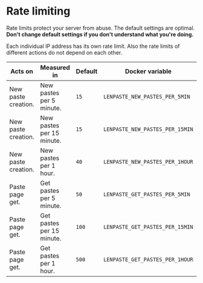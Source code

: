 # Rate limiting
Rate limits protect your server from abuse.
The default settings are optimal.
**Don't change default settings if you don't understand what you're doing.**

Each individual IP address has its own rate limit.
Also the rate limits of different actions do not depend on each other.

| Acts on             | Measured in               | Default | Docker variable                 | CLI flag                |
|---------------------|---------------------------|---------|---------------------------------|-------------------------|
| New paste creation. | New pastes per 5 minute.  | `15`    | `LENPASTE_NEW_PASTES_PER_5MIN`  | `-new-pastes-per-5min`  |
| New paste creation. | New pastes per 15 minute. | `15`    | `LENPASTE_NEW_PASTES_PER_15MIN` | `-new-pastes-per-15min` |
| New paste creation. | New pastes per 1 hour.    | `40`    | `LENPASTE_NEW_PASTES_PER_1HOUR` | `-new-pastes-per-1hour` |
| Paste page get.     | Get pastes per 5 minute.  | `50`    | `LENPASTE_GET_PASTES_PER_5MIN`  | `-get-pastes-per-5min`  |
| Paste page get.     | Get pastes per 15 minute. | `100`   | `LENPASTE_GET_PASTES_PER_15MIN` | `-get-pastes-per-15min` |
| Paste page get.     | Get pastes per 1 hour.    | `500`   | `LENPASTE_GET_PASTES_PER_1HOUR` | `-get-pastes-per-1hour` |
